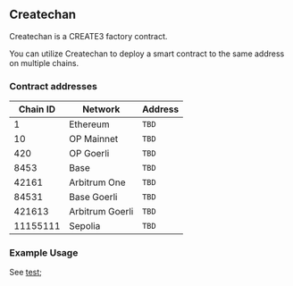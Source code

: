 ## Createchan

Createchan is a CREATE3 factory contract.

You can utilize Createchan to deploy a smart contract to the same address on
multiple chains.

### Contract addresses

| Chain ID | Network         | Address |
| -------- | --------------- | ------- |
| 1        | Ethereum        | `TBD`   |
| 10       | OP Mainnet      | `TBD`   |
| 420      | OP Goerli       | `TBD`   |
| 8453     | Base            | `TBD`   |
| 42161    | Arbitrum One    | `TBD`   |
| 84531    | Base Goerli     | `TBD`   |
| 421613   | Arbitrum Goerli | `TBD`   |
| 11155111 | Sepolia         | `TBD`   |

### Example Usage

See [test](./test/Createchan.t.sol);
